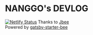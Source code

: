 # NANGGO's DEVLOG

[![Netlify Status](https://api.netlify.com/api/v1/badges/1f313611-7793-4b18-ba44-40a92bf88443/deploy-status)](https://app.netlify.com/sites/nanggo/deploys)
Thanks to [Jbee](https://github.com/JaeYeopHan)  
Powered by [gatsby-starter-bee](https://github.com/JaeYeopHan/gatsby-starter-bee)
